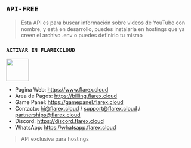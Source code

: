 ## `API-FREE`


> Esta API es para buscar información sobre videos de YouTube con nombre, y está en desarrollo, puedes instalarla en hostings que ya creen el archivo .env o puedes definirlo tu mismo


### `ACTIVAR EN FLAREXCLOUD`

<a href="https://www.flarex.cloud"><img src="https://cdn.flarex.cloud/deploy.png" height="60px"></a>
- Pagina Web: https://www.flarex.cloud
- Área de Pagos: https://billing.flarex.cloud
- Game Panel: https://gamepanel.flarex.cloud
- Contacto: hi@flarex.cloud / support@flarex.cloud / partnerships@flarex.cloud
- Discord: https://discord.flarex.cloud
- WhatsApp: https://whatsapp.flarex.cloud

> API exclusiva para hostings
